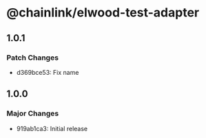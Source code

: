 # @chainlink/elwood-test-adapter

## 1.0.1

### Patch Changes

- d369bce53: Fix name

## 1.0.0

### Major Changes

- 919ab1ca3: Initial release
